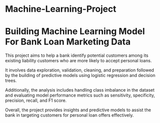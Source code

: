 # Machine-Learning-Project
# Building Machine Learning Model For Bank Loan Marketing Data 

This project aims to help a bank identify potential customers among its existing liability customers who are more likely to accept personal loans. 

It involves data exploration, validation, cleaning, and preparation followed by the building of predictive models using logistic regression and decision trees. 

Additionally, the analysis includes handling class imbalance in the dataset and evaluating model performance metrics such as sensitivity, specificity, precision, recall, and F1 score. 

Overall, the project provides insights and predictive models to assist the bank in targeting customers for personal loan offers effectively.
